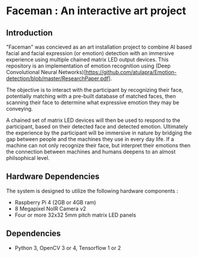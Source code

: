 # Faceman : An interactive art project

## Introduction

"Faceman" was concieved as an art installation project to combine AI based facial and facial expression (or emotion) detection with an immersive experience using multiple chained matrix LED output devices. This repository is an implementation of emotion recognition using (Deep Convolutional Neural Networks)[https://github.com/atulapra/Emotion-detection/blob/master/ResearchPaper.pdf].

The objective is to interact with the participant by recognizing their face, potentially matching with a pre-built database of matched faces, then scanning their face to determine what expressive emotion they may be conveying.

A chained set of matrix LED devices will then be used to respond to the participant, based on their detected face and detected emotion. Ultimately the experience by the participant will be immersive in nature by bridging the gap between people and the machines they use in every day life. If a machine can not only recognize their face, but interpret their emotions then the connection between machines and humans deepens to an almost philsophical level.

## Hardware Dependencies

The system is designed to utilize the following hardware components :

- Raspberry Pi 4 (2GB or 4GB ram)
- 8 Megapixel NoIR Camera v2
- Four or more 32x32 5mm pitch matrix LED panels

## Dependencies

- Python 3, OpenCV 3 or 4, Tensorflow 1 or 2


